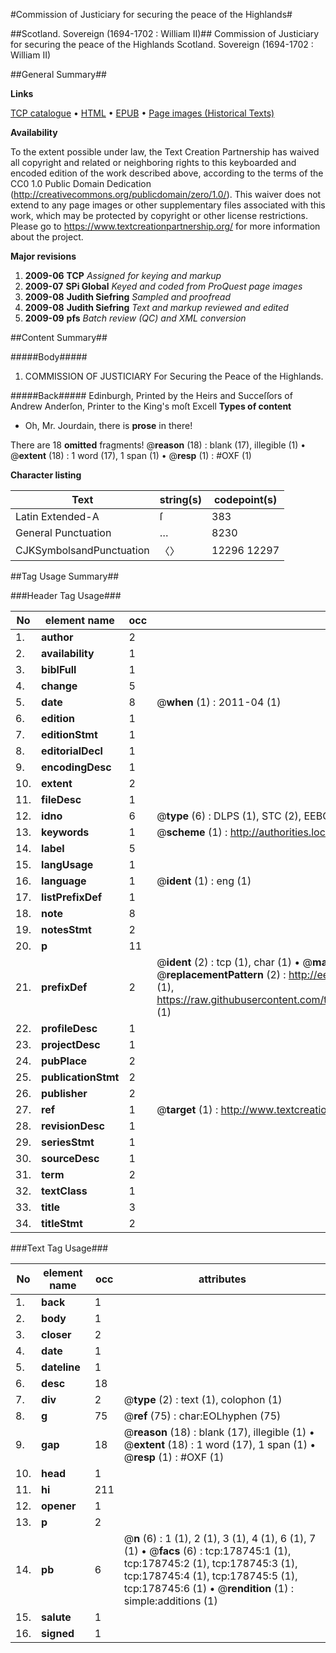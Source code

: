 #Commission of Justiciary for securing the peace of the Highlands#

##Scotland. Sovereign (1694-1702 : William II)##
Commission of Justiciary for securing the peace of the Highlands
Scotland. Sovereign (1694-1702 : William II)

##General Summary##

**Links**

[TCP catalogue](http://www.ota.ox.ac.uk/tcp/)  • 
[HTML](http://tei.it.ox.ac.uk/tcp/Texts-HTML/free/B02/B02300.html)  • 
[EPUB](http://tei.it.ox.ac.uk/tcp/Texts-EPUB/free/B02/B02300.epub) • 
[Page images (Historical Texts)](https://historicaltexts.jisc.ac.uk/eebo-52528779e)

**Availability**

To the extent possible under law, the Text Creation Partnership has waived all copyright and related or neighboring rights to this keyboarded and encoded edition of the work described above, according to the terms of the CC0 1.0 Public Domain Dedication (http://creativecommons.org/publicdomain/zero/1.0/). This waiver does not extend to any page images or other supplementary files associated with this work, which may be protected by copyright or other license restrictions. Please go to https://www.textcreationpartnership.org/ for more information about the project.

**Major revisions**

1. __2009-06__ __TCP__ *Assigned for keying and markup*
1. __2009-07__ __SPi Global__ *Keyed and coded from ProQuest page images*
1. __2009-08__ __Judith Siefring__ *Sampled and proofread*
1. __2009-08__ __Judith Siefring__ *Text and markup reviewed and edited*
1. __2009-09__ __pfs__ *Batch review (QC) and XML conversion*

##Content Summary##

#####Body#####

1. COMMISSION OF JUSTICIARY For Securing the Peace of the
Highlands.

#####Back#####
Edinburgh, Printed by the Heirs and Succeſſors of
Andrew Anderſon, Printer to the King's moſt Excell
**Types of content**

  * Oh, Mr. Jourdain, there is **prose** in there!

There are 18 **omitted** fragments! 
 @__reason__ (18) : blank (17), illegible (1)  •  @__extent__ (18) : 1 word (17), 1 span (1)  •  @__resp__ (1) : #OXF (1)

**Character listing**


|Text|string(s)|codepoint(s)|
|---|---|---|
|Latin Extended-A|ſ|383|
|General Punctuation|…|8230|
|CJKSymbolsandPunctuation|〈〉|12296 12297|

##Tag Usage Summary##

###Header Tag Usage###

|No|element name|occ|attributes|
|---|---|---|---|
|1.|__author__|2||
|2.|__availability__|1||
|3.|__biblFull__|1||
|4.|__change__|5||
|5.|__date__|8| @__when__ (1) : 2011-04 (1)|
|6.|__edition__|1||
|7.|__editionStmt__|1||
|8.|__editorialDecl__|1||
|9.|__encodingDesc__|1||
|10.|__extent__|2||
|11.|__fileDesc__|1||
|12.|__idno__|6| @__type__ (6) : DLPS (1), STC (2), EEBO-CITATION (1), OCLC (1), VID (1)|
|13.|__keywords__|1| @__scheme__ (1) : http://authorities.loc.gov/ (1)|
|14.|__label__|5||
|15.|__langUsage__|1||
|16.|__language__|1| @__ident__ (1) : eng (1)|
|17.|__listPrefixDef__|1||
|18.|__note__|8||
|19.|__notesStmt__|2||
|20.|__p__|11||
|21.|__prefixDef__|2| @__ident__ (2) : tcp (1), char (1)  •  @__matchPattern__ (2) : ([0-9\-]+):([0-9IVX]+) (1), (.+) (1)  •  @__replacementPattern__ (2) : http://eebo.chadwyck.com/downloadtiff?vid=$1&page=$2 (1), https://raw.githubusercontent.com/textcreationpartnership/Texts/master/tcpchars.xml#$1 (1)|
|22.|__profileDesc__|1||
|23.|__projectDesc__|1||
|24.|__pubPlace__|2||
|25.|__publicationStmt__|2||
|26.|__publisher__|2||
|27.|__ref__|1| @__target__ (1) : http://www.textcreationpartnership.org/docs/. (1)|
|28.|__revisionDesc__|1||
|29.|__seriesStmt__|1||
|30.|__sourceDesc__|1||
|31.|__term__|2||
|32.|__textClass__|1||
|33.|__title__|3||
|34.|__titleStmt__|2||


###Text Tag Usage###

|No|element name|occ|attributes|
|---|---|---|---|
|1.|__back__|1||
|2.|__body__|1||
|3.|__closer__|2||
|4.|__date__|1||
|5.|__dateline__|1||
|6.|__desc__|18||
|7.|__div__|2| @__type__ (2) : text (1), colophon (1)|
|8.|__g__|75| @__ref__ (75) : char:EOLhyphen (75)|
|9.|__gap__|18| @__reason__ (18) : blank (17), illegible (1)  •  @__extent__ (18) : 1 word (17), 1 span (1)  •  @__resp__ (1) : #OXF (1)|
|10.|__head__|1||
|11.|__hi__|211||
|12.|__opener__|1||
|13.|__p__|2||
|14.|__pb__|6| @__n__ (6) : 1 (1), 2 (1), 3 (1), 4 (1), 6 (1), 7 (1)  •  @__facs__ (6) : tcp:178745:1 (1), tcp:178745:2 (1), tcp:178745:3 (1), tcp:178745:4 (1), tcp:178745:5 (1), tcp:178745:6 (1)  •  @__rendition__ (1) : simple:additions (1)|
|15.|__salute__|1||
|16.|__signed__|1||
